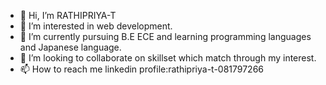 - 👋 Hi, I’m RATHIPRIYA-T
- 👀 I’m interested in web development.
- 🌱 I’m currently pursuing B.E ECE and learning programming languages and Japanese language.
- 💞️ I’m looking to collaborate on skillset which match through my interest.
- 📫 How to reach me linkedin profile:rathipriya-t-081797266

<!---
RATHIPRIYA-T/RATHIPRIYA-T is a ✨ special ✨ repository because its `README.md` (this file) appears on your GitHub profile.
You can click the Preview link to take a look at your changes.
--->
